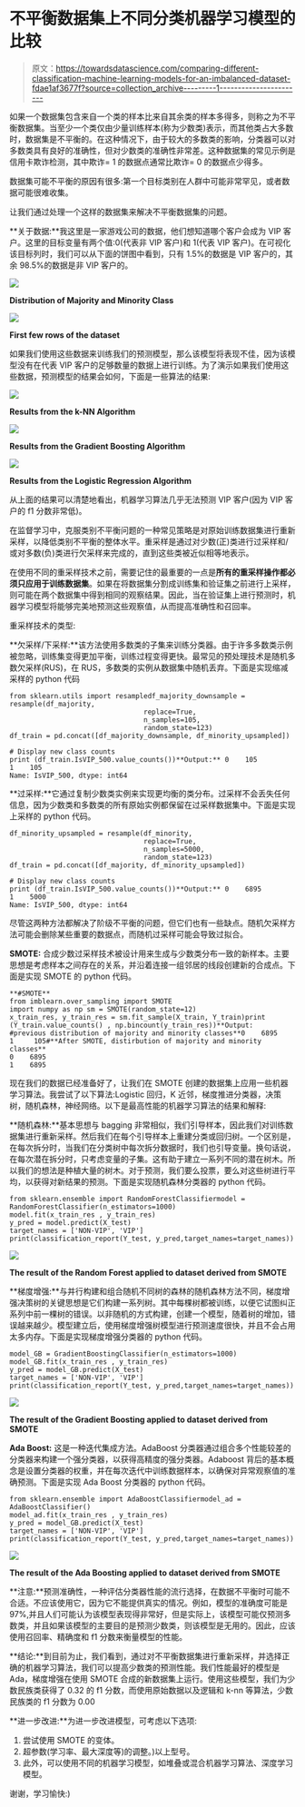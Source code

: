 # 不平衡数据集上不同分类机器学习模型的比较

> 原文：<https://towardsdatascience.com/comparing-different-classification-machine-learning-models-for-an-imbalanced-dataset-fdae1af3677f?source=collection_archive---------1----------------------->

如果一个数据集包含来自一个类的样本比来自其余类的样本多得多，则称之为不平衡数据集。当至少一个类仅由少量训练样本(称为少数类)表示，而其他类占大多数时，数据集是不平衡的。在这种情况下，由于较大的多数类的影响，分类器可以对多数类具有良好的准确性，但对少数类的准确性非常差。这种数据集的常见示例是信用卡欺诈检测，其中欺诈= 1 的数据点通常比欺诈= 0 的数据点少得多。

数据集可能不平衡的原因有很多:第一个目标类别在人群中可能非常罕见，或者数据可能很难收集。

让我们通过处理一个这样的数据集来解决不平衡数据集的问题。

**关于数据:**我这里是一家游戏公司的数据，他们想知道哪个客户会成为 VIP 客户。这里的目标变量有两个值:0(代表非 VIP 客户)和 1(代表 VIP 客户)。在可视化该目标列时，我们可以从下面的饼图中看到，只有 1.5%的数据是 VIP 客户的，其余 98.5%的数据是非 VIP 客户的。

![](img/9ba9e166b7dd9a65aed0875aaafd2c55.png)

**Distribution of Majority and Minority Class**

![](img/69eca262fb1bfed7b8805f295122b3b4.png)

**First few rows of the dataset**

如果我们使用这些数据来训练我们的预测模型，那么该模型将表现不佳，因为该模型没有在代表 VIP 客户的足够数量的数据上进行训练。为了演示如果我们使用这些数据，预测模型的结果会如何，下面是一些算法的结果:

![](img/7826678b7930c178876f1e64db3a850d.png)

**Results from the k-NN Algorithm**

![](img/6d92736abb811c06dcd6de17e1b891c8.png)

**Results from the Gradient Boosting Algorithm**

![](img/92d231ac0046e7fc0e77653987d5f68b.png)

**Results from the Logistic Regression Algorithm**

从上面的结果可以清楚地看出，机器学习算法几乎无法预测 VIP 客户(因为 VIP 客户的 f1 分数非常低)。

在监督学习中，克服类别不平衡问题的一种常见策略是对原始训练数据集进行重新采样，以降低类别不平衡的整体水平。重采样是通过对少数(正)类进行过采样和/或对多数(负)类进行欠采样来完成的，直到这些类被近似相等地表示。

在使用不同的重采样技术之前，需要记住的最重要的一点是**所有的重采样操作都必须只应用于训练数据集**。如果在将数据集分割成训练集和验证集之前进行上采样，则可能在两个数据集中得到相同的观察结果。因此，当在验证集上进行预测时，机器学习模型将能够完美地预测这些观察值，从而提高准确性和召回率。

重采样技术的类型:

**欠采样/下采样:**该方法使用多数类的子集来训练分类器。由于许多多数类示例被忽略，训练集变得更加平衡，训练过程变得更快。最常见的预处理技术是随机多数欠采样(RUS)，在 RUS，多数类的实例从数据集中随机丢弃。下面是实现缩减采样的 python 代码

```
from sklearn.utils import resampledf_majority_downsample = resample(df_majority, 
                                 replace=True,     
                                 n_samples=105,    
                                 random_state=123) 
df_train = pd.concat([df_majority_downsample, df_minority_upsampled])

# Display new class counts
print (df_train.IsVIP_500.value_counts())**Output:** 0    105
1    105
Name: IsVIP_500, dtype: int64
```

**过采样:**它通过复制少数类实例来实现更均衡的类分布。过采样不会丢失任何信息，因为少数类和多数类的所有原始实例都保留在过采样数据集中。下面是实现上采样的 python 代码。

```
df_minority_upsampled = resample(df_minority, 
                                 replace=True,     
                                 n_samples=5000,    
                                 random_state=123) 
df_train = pd.concat([df_majority, df_minority_upsampled])

# Display new class counts
print (df_train.IsVIP_500.value_counts())**Output:** 0    6895
1    5000
Name: IsVIP_500, dtype: int64
```

尽管这两种方法都解决了阶级不平衡的问题，但它们也有一些缺点。随机欠采样方法可能会删除某些重要的数据点，而随机过采样可能会导致过拟合。

**SMOTE:** 合成少数过采样技术被设计用来生成与少数类分布一致的新样本。主要思想是考虑样本之间存在的关系，并沿着连接一组邻居的线段创建新的合成点。下面是实现 SMOTE 的 python 代码。

```
**#SMOTE**
from imblearn.over_sampling import SMOTE
import numpy as np sm = SMOTE(random_state=12)
x_train_res, y_train_res = sm.fit_sample(X_train, Y_train)print (Y_train.value_counts() , np.bincount(y_train_res))**Output: 
#previous distribution of majority and minority classes**0    6895
1     105#**After SMOTE, distirbution of majority and minority classes**
0    6895
1    6895
```

现在我们的数据已经准备好了，让我们在 SMOTE 创建的数据集上应用一些机器学习算法。我尝试了以下算法:Logistic 回归，K 近邻，梯度推进分类器，决策树，随机森林，神经网络。以下是最高性能的机器学习算法的结果和解释:

**随机森林:**基本思想与 bagging 非常相似，我们引导样本，因此我们对训练数据集进行重新采样。然后我们在每个引导样本上重建分类或回归树。一个区别是，在每次拆分时，当我们在分类树中每次拆分数据时，我们也引导变量。换句话说，在每次潜在拆分时，只考虑变量的子集。这有助于建立一系列不同的潜在树木。所以我们的想法是种植大量的树木。对于预测，我们要么投票，要么对这些树进行平均，以获得对新结果的预测。下面是实现随机森林分类器的 python 代码。

```
from sklearn.ensemble import RandomForestClassifiermodel = RandomForestClassifier(n_estimators=1000)
model.fit(x_train_res , y_train_res)
y_pred = model.predict(X_test)
target_names = ['NON-VIP', 'VIP']
print(classification_report(Y_test, y_pred,target_names=target_names))
```

![](img/b12a1a58d25c461ba83b2d608dea0aa1.png)

**The result of the Random Forest applied to dataset derived from SMOTE**

**梯度增强:**与并行构建和组合随机不同树的森林的随机森林方法不同，梯度增强决策树的关键思想是它们构建一系列树。其中每棵树都被训练，以便它试图纠正系列中前一棵树的错误。以非随机的方式构建，创建一个模型，随着树的增加，错误越来越少。模型建立后，使用梯度增强树模型进行预测速度很快，并且不会占用太多内存。下面是实现梯度增强分类器的 python 代码。

```
model_GB = GradientBoostingClassifier(n_estimators=1000)
model_GB.fit(x_train_res , y_train_res)
y_pred = model_GB.predict(X_test)
target_names = ['NON-VIP', 'VIP']
print(classification_report(Y_test, y_pred,target_names=target_names))
```

![](img/f1db0742597eb5c585d4e224029cb01e.png)

**The result of the Gradient Boosting applied to dataset derived from SMOTE**

**Ada Boost:** 这是一种迭代集成方法。AdaBoost 分类器通过组合多个性能较差的分类器来构建一个强分类器，以获得高精度的强分类器。Adaboost 背后的基本概念是设置分类器的权重，并在每次迭代中训练数据样本，以确保对异常观察值的准确预测。下面是实现 Ada Boost 分类器的 python 代码。

```
from sklearn.ensemble import AdaBoostClassifiermodel_ad = AdaBoostClassifier()
model_ad.fit(x_train_res , y_train_res)
y_pred = model_GB.predict(X_test)
target_names = ['NON-VIP', 'VIP']
print(classification_report(Y_test, y_pred,target_names=target_names))
```

![](img/a2c36bbd0e38f68c4923448bc76dde01.png)

**The result of the Ada Boosting applied to dataset derived from SMOTE**

**注意:**预测准确性，一种评估分类器性能的流行选择，在数据不平衡时可能不合适。不应该使用它，因为它不能提供真实的情况。例如，模型的准确度可能是 97%,并且人们可能认为该模型表现得非常好，但是实际上，该模型可能仅预测多数类，并且如果该模型的主要目的是预测少数类，则该模型是无用的。因此，应该使用召回率、精确度和 f1 分数来衡量模型的性能。

**结论:**到目前为止，我们看到，通过对不平衡数据集进行重新采样，并选择正确的机器学习算法，我们可以提高少数类的预测性能。我们性能最好的模型是 Ada，梯度增强在使用 SMOTE 合成的新数据集上运行。使用这些模型，我们为少数民族类获得了 0.32 的 f1 分数，而使用原始数据以及逻辑和 k-nn 等算法，少数民族类的 f1 分数为 0.00

**进一步改进:**为进一步改进模型，可考虑以下选项:

1.  尝试使用 SMOTE 的变体。
2.  超参数(学习率、最大深度等)的调整。)以上型号。
3.  此外，可以使用不同的机器学习模型，如堆叠或混合机器学习算法、深度学习模型。

谢谢，学习愉快:)